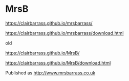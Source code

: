 # MrsB

https://clairbarrass.github.io/mrsbarrass/

https://clairbarrass.github.io/mrsbarrass/download.html




old

https://clairbarrass.github.io/MrsB/

https://clairbarrass.github.io/MrsB/download.html


Published as  http://www.mrsbarrass.co.uk
